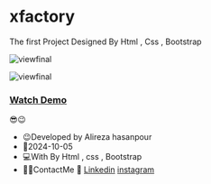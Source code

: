 # xfactory

The first Project Designed By Html , Css , Bootstrap

![viewfinal](https://github.com/user-attachments/assets/5f6cecd4-a546-4b88-bd27-839eefb45b20)

![viewfinal](https://github.com/user-attachments/assets/e014f4e0-9eb6-484f-9447-e43ea59296c0)

### [Watch Demo](https://alirezafrontend.github.io/xfactory/ "Watch Demo")

 😎😉
- 😉Developed by Alireza hasanpour
- 📅2024-10-05
- 💻With By Html , css  , Bootstrap
- 📲📞ContactMe 🔗 [Linkedin](https://www.linkedin.com/in/alireza-hasanpour-9ab4a732b?lipi=urn%3Ali%3Apage%3Ad_flagship3_profile_view_base_contact_details%3B74hz%2BdeVT62fhpXhtgK67Q%3D%3D "Linkedin") 
 [instagram](http://https://www.instagram.com/alireza_hasanpour_frontend?igsh=NHN3aGt1ZTJsNHF1 "instagram")
